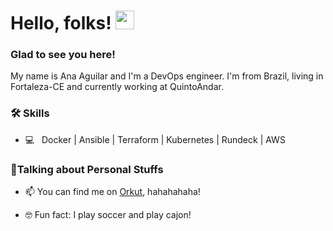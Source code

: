 # Hello, folks! <img src="https://raw.githubusercontent.com/MartinHeinz/MartinHeinz/master/wave.gif" width="30px">

### Glad to see you here!

My name is Ana Aguilar and I'm a DevOps engineer. I'm from Brazil, living in Fortaleza-CE and currently working at QuintoAndar. 

<h3>🛠 Skills </h3>

- 💻 &nbsp; Docker | Ansible | Terraform | Kubernetes | Rundeck | AWS


<h3>📱Talking about Personal Stuffs </h3>

* 📫 You can find me on [Orkut](http://orkut.com), hahahahaha!

* 🤓 Fun fact: I play soccer and play cajon!


